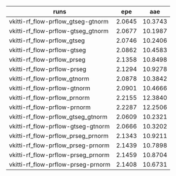 runs | epe | aae
-----| --- | ---
vkitti-rf_flow-prflow_gtseg-gtnorm | 2.0645 | 10.3743
vkitti-rf_flow-prflow-gtseg_gtnorm | 2.0677 | 10.1987
vkitti-rf_flow-prflow_gtseg | 2.0746 | 10.2406
vkitti-rf_flow-prflow-gtseg | 2.0862 | 10.4583
vkitti-rf_flow-prflow_prseg | 2.1358 | 10.8498
vkitti-rf_flow-prflow-prseg | 2.1294 | 10.9278
vkitti-rf_flow-prflow_gtnorm | 2.0878 | 10.3842
vkitti-rf_flow-prflow-gtnorm | 2.0901 | 10.4666
vkitti-rf_flow-prflow_prnorm | 2.2155 | 12.3840
vkitti-rf_flow-prflow-prnorm | 2.2287 | 12.2506
vkitti-rf_flow-prflow_gtseg_gtnorm | 2.0609 | 10.2321
vkitti-rf_flow-prflow-gtseg-gtnorm | 2.0666 | 10.3202
vkitti-rf_flow-prflow_prseg_prnorm | 2.1343 | 10.9211
vkitti-rf_flow-prflow_prseg-prnorm | 2.1439 | 10.7898
vkitti-rf_flow-prflow-prseg_prnorm | 2.1459 | 10.8704
vkitti-rf_flow-prflow-prseg-prnorm | 2.1408 | 10.6731
